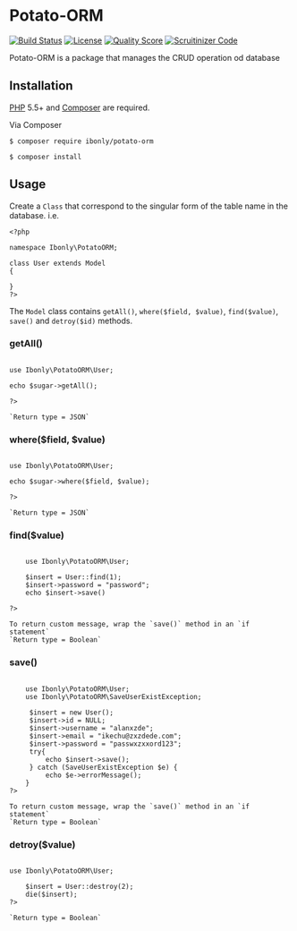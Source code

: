 # Potato-ORM

[![Build Status](https://travis-ci.org/andela-iadeniyi/Potato-ORM.svg)](https://travis-ci.org/andela-iadeniyi/Potato-ORM)
[![License](http://img.shields.io/:license-mit-blue.svg)](https://github.com/andela-iadeniyi/Potato-ORM/blob/master/LICENCE)
[![Quality Score](https://img.shields.io/scrutinizer/g/andela-iadeniyi/Potato-ORM.svg?style=flat-square)](https://scrutinizer-ci.com/g/andela-iadeniyi/Potato-ORM)
[![Scruitinizer Code](https://scrutinizer-ci.com/g/andela-iadeniyi/Potato-ORM/badges/quality-score.png?b=master)](https://scrutinizer-ci.com/g/andela-iadeniyi/Potato-ORM)

Potato-ORM is a package that manages the CRUD operation od database

## Installation

[PHP](https://php.net) 5.5+ and [Composer](https://getcomposer.org) are required.

Via Composer

```
$ composer require ibonly/potato-orm
```

```
$ composer install
```
## Usage
Create a `Class` that correspond to the singular form of the table name in the database. i.e.

```
<?php

namespace Ibonly\PotatoORM;

class User extends Model
{

}
?>
```
The `Model` class contains `getAll()`, `where($field, $value)`, `find($value)`, `save()` and `detroy($id)` methods.

### getAll()
```<?php

use Ibonly\PotatoORM\User;

echo $sugar->getAll();

?>
```
    `Return type = JSON`

### where($field, $value)
```<?php

use Ibonly\PotatoORM\User;

echo $sugar->where($field, $value);

?>
```
    `Return type = JSON`

### find($value)
```<?php

    use Ibonly\PotatoORM\User;

    $insert = User::find(1);
    $insert->password = "password";
    echo $insert->save()

?>
```
    To return custom message, wrap the `save()` method in an `if statement`
    `Return type = Boolean`

### save()
```<?php

    use Ibonly\PotatoORM\User;
    use Ibonly\PotatoORM\SaveUserExistException;

     $insert = new User();
     $insert->id = NULL;
     $insert->username = "alanxzde";
     $insert->email = "ikechu@zxzdede.com";
     $insert->password = "passwxzxxord123";
     try{
         echo $insert->save();
     } catch (SaveUserExistException $e) {
         echo $e->errorMessage();
    }
?>
```
    To return custom message, wrap the `save()` method in an `if statement`
    `Return type = Boolean`

### detroy($value)
```<?php

use Ibonly\PotatoORM\User;

    $insert = User::destroy(2);
    die($insert);
?>
```
    `Return type = Boolean`
